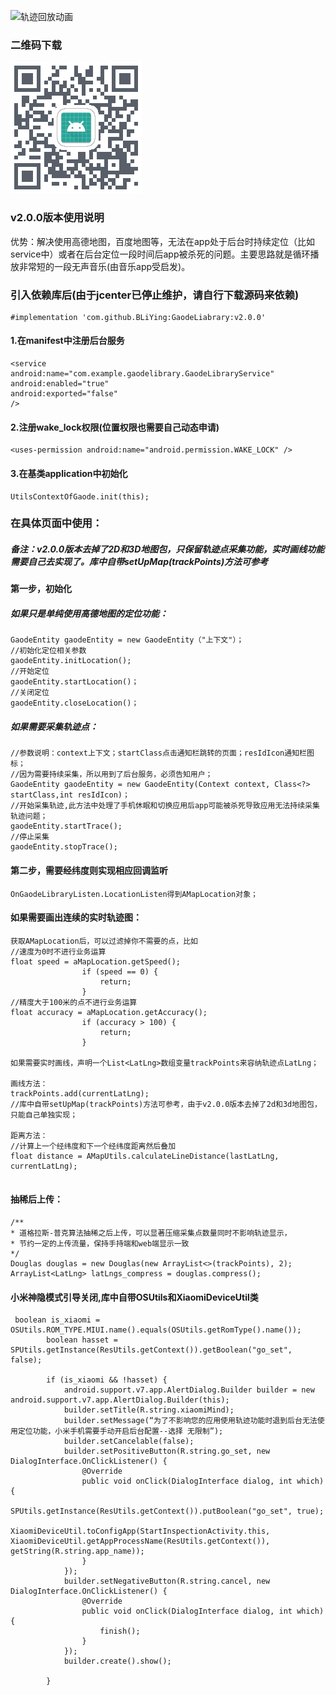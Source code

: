 ![轨迹回放动画](https://github.com/BLiYing/GaodeLiabrary/blob/master/GIF.gif)
### 二维码下载
![二维码下载](https://github.com/BLiYing/GaodeLiabrary/blob/master/下载二维码.png)
### v2.0.0版本使用说明

优势：解决使用高德地图，百度地图等，无法在app处于后台时持续定位（比如service中）或者在后台定位一段时间后app被杀死的问题。主要思路就是循环播放非常短的一段无声音乐(由音乐app受启发)。

### 引入依赖库后(由于jcenter已停止维护，请自行下载源码来依赖)
```
#implementation 'com.github.BLiYing:GaodeLiabrary:v2.0.0'
```

#### 1.在manifest中注册后台服务

```
<service
android:name="com.example.gaodelibrary.GaodeLibraryService"
android:enabled="true"
android:exported="false"
/>
```
#### 2.注册wake_lock权限(位置权限也需要自己动态申请)

```
<uses-permission android:name="android.permission.WAKE_LOCK" />
```
#### 3.在基类application中初始化

```
UtilsContextOfGaode.init(this);
```
### 在具体页面中使用：

##### 备注：v2.0.0版本去掉了2D和3D地图包，只保留轨迹点采集功能，实时画线功能需要自己去实现了。库中自带setUpMap(trackPoints)方法可参考

#### 第一步，初始化

##### 如果只是单纯使用高德地图的定位功能：

```
GaodeEntity gaodeEntity = new GaodeEntity（"上下文"）；
//初始化定位相关参数
gaodeEntity.initLocation();
//开始定位
gaodeEntity.startLocation()；
//关闭定位
gaodeEntity.closeLocation()；

```

##### 如果需要采集轨迹点：

```
//参数说明：context上下文；startClass点击通知栏跳转的页面；resIdIcon通知栏图标；
//因为需要持续采集，所以用到了后台服务，必须告知用户；
GaodeEntity gaodeEntity = new GaodeEntity(Context context, Class<?> startClass,int resIdIcon)；
//开始采集轨迹,此方法中处理了手机休眠和切换应用后app可能被杀死导致应用无法持续采集轨迹问题；
gaodeEntity.startTrace();
//停止采集
gaodeEntity.stopTrace();
```

#### 第二步，需要经纬度则实现相应回调监听

```
OnGaodeLibraryListen.LocationListen得到AMapLocation对象；

```
#### 如果需要画出连续的实时轨迹图：

```
获取AMapLocation后，可以过滤掉你不需要的点，比如
//速度为0时不进行业务运算
float speed = aMapLocation.getSpeed();
                if (speed == 0) {
                    return;
                }
//精度大于100米的点不进行业务运算
float accuracy = aMapLocation.getAccuracy();
                if (accuracy > 100) {
                    return;
                }
                
如果需要实时画线，声明一个List<LatLng>数组变量trackPoints来容纳轨迹点LatLng；

画线方法：
trackPoints.add(currentLatLng);
//库中自带setUpMap(trackPoints)方法可参考，由于v2.0.0版本去掉了2d和3d地图包，只能自己单独实现；

距离方法：
//计算上一个经纬度和下一个经纬度距离然后叠加
float distance = AMapUtils.calculateLineDistance(lastLatLng, currentLatLng);


```

#### 抽稀后上传：

```
/**
* 道格拉斯-普克算法抽稀之后上传，可以显著压缩采集点数量同时不影响轨迹显示，
* 节约一定的上传流量，保持手持端和web端显示一致
*/
Douglas douglas = new Douglas(new ArrayList<>(trackPoints), 2);
ArrayList<LatLng> latLngs_compress = douglas.compress();
```
#### 小米神隐模式引导关闭,库中自带OSUtils和XiaomiDeviceUtil类
```
 boolean is_xiaomi = OSUtils.ROM_TYPE.MIUI.name().equals(OSUtils.getRomType().name());
        boolean hasset = SPUtils.getInstance(ResUtils.getContext()).getBoolean("go_set", false);

        if (is_xiaomi && !hasset) {
            android.support.v7.app.AlertDialog.Builder builder = new android.support.v7.app.AlertDialog.Builder(this);
            builder.setTitle(R.string.xiaomiMind);
            builder.setMessage(“为了不影响您的应用使用轨迹功能时退到后台无法使用定位功能，小米手机需要手动开启后台配置--选择 无限制”);
            builder.setCancelable(false);
            builder.setPositiveButton(R.string.go_set, new DialogInterface.OnClickListener() {
                @Override
                public void onClick(DialogInterface dialog, int which) {
                    SPUtils.getInstance(ResUtils.getContext()).putBoolean("go_set", true);
                    XiaomiDeviceUtil.toConfigApp(StartInspectionActivity.this, XiaomiDeviceUtil.getAppProcessName(ResUtils.getContext()), getString(R.string.app_name));
                }
            });
            builder.setNegativeButton(R.string.cancel, new DialogInterface.OnClickListener() {
                @Override
                public void onClick(DialogInterface dialog, int which) {
                    finish();
                }
            });
            builder.create().show();

        }
```
